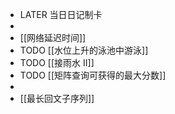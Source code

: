 - LATER  当日日记制卡
-
- [[网络延迟时间]]
- TODO [[水位上升的泳池中游泳]]
- TODO [[接雨水 II]]
- TODO [[矩阵查询可获得的最大分数]]
-
- [[最长回文子序列]]